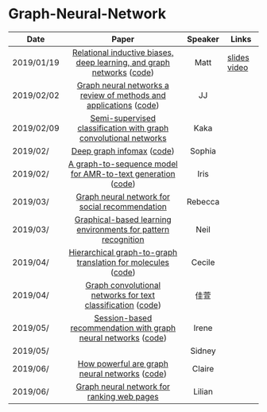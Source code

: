 # Graph-Neural-Network

| Date       |                                                                        Paper                                                                        | Speaker | Links                                                                                                                                                                                      |
| ---------- | :-------------------------------------------------------------------------------------------------------------------------------------------------: | :-----: | ------------------------------------------------------------------------------------------------------------------------------------------------------------------------------------------ |
| 2019/01/19 | [Relational inductive biases, deep learning, and graph networks](https://arxiv.org/abs/1806.01261) ([code](https://github.com/deepmind/graph_nets)) |  Matt   | [slides](https://docs.google.com/presentation/d/13mYd5J-mVc125688VMsGEO_b-JFgJBKf7fDPQi8XVUw/edit?usp=sharing) [video](https://drive.google.com/open?id=1nEAam02DwEObb_R6gx3QiVwHKBog1PHT) |
| 2019/02/02 |        [Graph neural networks a review of methods and applications](https://arxiv.org/abs/1812.08434) ([code](https://github.com/tkipf/gcn))        |   JJ    |                                                                                                                                                                                            |
| 2019/02/09 |                        [Semi-supervised classification with graph convolutional networks](https://arxiv.org/abs/1609.02907)                         |  Kaka   |                                                                                                                                                                                            |
| 2019/02/   |                           [Deep graph infomax](https://arxiv.org/abs/1809.10341) ([code](https://github.com/PetarV-/DGI))                           | Sophia  |                                                                                                                                                                                            |
| 2019/02/   |                    [A graph-to-sequence model for AMR-to-text generation](https://arxiv.org/abs/1805.02473)    ([code](https://github.com/freesunshine0316/neural-graph-to-seq-mp))                 |  Iris   |                                                                                                                                                                                            |
| 2019/03/   |                                 [Graph neural network for social recommendation](https://arxiv.org/abs/1902.07243)                                  | Rebecca |                                                                                                                                                                                            |
| 2019/03/   |           [Graphical-based learning environments for pattern recognition](https://link.springer.com/chapter/10.1007/978-3-540-27868-9_4)            |  Neil   |                                                                                                                                                                                            |
| 2019/04/   |                                 [Hierarchical graph-to-graph translation for molecules](https://arxiv.org/pdf/1907.11223.pdf)  ([code](https://github.com/wengong-jin/hgraph2graph))                               | Cecile  |                                                                                                                                                                                            |
| 2019/04/   |      [Graph convolutional networks for text classification](https://arxiv.org/abs/1809.05679) ([code](https://github.com/yao8839836/text_gcn))      |  佳萱   |                                                                                                                                                                                            |
| 2019/05/   |     [Session-based recommendation with graph neural networks](https://arxiv.org/abs/1811.00855) ([code](https://github.com/CRIPAC-DIG/SR-GNN))      |  Irene  |                                                                                                                                                                                            |
| 2019/05/   |                                                                                                                                                     | Sidney  |                                                                                                                                                                                            |
| 2019/06/   |           [How powerful are graph neural networks](https://arxiv.org/abs/1810.00826) ([code](https://github.com/weihua916/powerful-gnns))           | Claire  |                                                                                                                                                                                            |
| 2019/06/   |                          [Graph neural network for ranking web pages](https://www.researchgate.net/publication/221158677)                           | Lilian  |                                                                                                                                                                                            |
